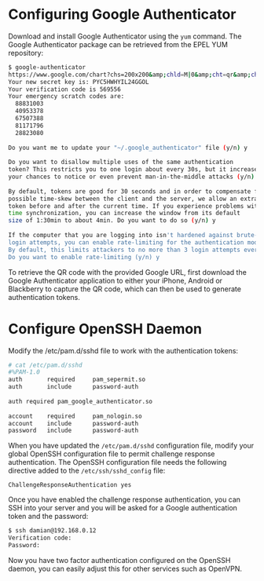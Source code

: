 Configuring Google Authenticator
================================

Download and install Google Authenticator using the `yum` command. The Google Authenticator package can be retrieved from the EPEL YUM repository:

```bash
$ google-authenticator 
https://www.google.com/chart?chs=200x200&amp;chld=M|0&amp;cht=qr&amp;chl=otpauth://totp/damian@kdc.sfdc.net%3Fsecret%3DPYC5HWHYIL24GGOL
Your new secret key is: PYC5HWHYIL24GGOL
Your verification code is 569556
Your emergency scratch codes are:
  88831003
  40953378
  67507388
  81171796
  28823080
 
Do you want me to update your "~/.google_authenticator" file (y/n) y
 
Do you want to disallow multiple uses of the same authentication
token? This restricts you to one login about every 30s, but it increases
your chances to notice or even prevent man-in-the-middle attacks (y/n) y
 
By default, tokens are good for 30 seconds and in order to compensate for
possible time-skew between the client and the server, we allow an extra
token before and after the current time. If you experience problems with poor
time synchronization, you can increase the window from its default
size of 1:30min to about 4min. Do you want to do so (y/n) y
 
If the computer that you are logging into isn't hardened against brute-force
login attempts, you can enable rate-limiting for the authentication module.
By default, this limits attackers to no more than 3 login attempts every 30s.
Do you want to enable rate-limiting (y/n) y
```

To retrieve the QR code with the provided Google URL, first download the Google Authenticator application to either your iPhone, Android or Blackberry to capture the QR code, which can then be used to generate authentication tokens.

Configure OpenSSH Daemon
========================

Modify the /etc/pam.d/sshd file to work with the authentication tokens:

```bash
# cat /etc/pam.d/sshd
#%PAM-1.0
auth       required     pam_sepermit.so
auth       include      password-auth
 
auth required pam_google_authenticator.so
 
account    required     pam_nologin.so
account    include      password-auth
password   include      password-auth
```

When you have updated the `/etc/pam.d/sshd` configuration file, modify your global OpenSSH configuration file to permit challenge response authentication. The OpenSSH configuration file needs the following directive added to the `/etc/ssh/sshd_config` file:

	ChallengeResponseAuthentication yes

Once you have enabled the challenge response authentication, you can SSH into your server and you will be asked for a Google authentication token and the password:

```bash
$ ssh damian@192.168.0.12
Verification code: 
Password:
```

Now you have two factor authentication configured on the OpenSSH daemon, you can easily adjust this for other services such as OpenVPN.
